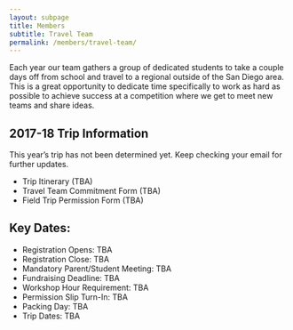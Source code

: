 ```yaml
---
layout: subpage
title: Members
subtitle: Travel Team
permalink: /members/travel-team/
---
```


Each year our team gathers a group of dedicated students to take a couple days off from school and travel to a regional outside of the San Diego area. This is a great opportunity to dedicate time specifically to work as hard as possible to achieve success at a competition where we get to meet new teams and share ideas.

## 2017-18 Trip Information

This year’s trip has not been determined yet. Keep checking your email for further updates.

+ Trip Itinerary (TBA)
+ Travel Team Commitment Form (TBA)
+ Field Trip Permission Form (TBA)

## Key Dates:

+ Registration Opens: TBA
+ Registration Close: TBA
+ Mandatory Parent/Student Meeting: TBA
+ Fundraising Deadline: TBA
+ Workshop Hour Requirement: TBA
+ Permission Slip Turn-In: TBA
+ Packing Day: TBA
+ Trip Dates:  TBA
